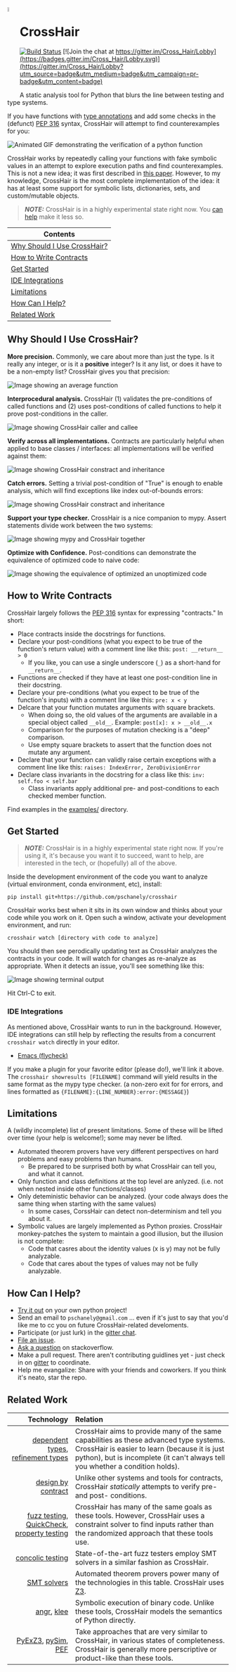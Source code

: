 <img src="doc/logo.png" width="5%" align="left">

# CrossHair

[![Build Status](https://travis-ci.org/pschanely/CrossHair.svg?branch=master)](https://travis-ci.org/pschanely/CrossHair)
[![Join the chat at https://gitter.im/Cross_Hair/Lobby](https://badges.gitter.im/Cross_Hair/Lobby.svg)](https://gitter.im/Cross_Hair/Lobby?utm_source=badge&utm_medium=badge&utm_campaign=pr-badge&utm_content=badge)

A static analysis tool for Python that blurs the line between testing and type systems.

If you have functions with [type annotations](https://www.python.org/dev/peps/pep-0484/) and add some checks in the (defunct) [PEP 316](https://www.python.org/dev/peps/pep-0316/) syntax, CrossHair will attempt to find counterexamples for you:

![Animated GIF demonstrating the verification of a python function](doc/duplicate_list.gif)

CrossHair works by repeatedly calling your functions with fake symbolic values in an attempt to explore execution paths and find counterexamples.
This is not a new idea; it was first described in [this paper](https://hoheinzollern.files.wordpress.com/2008/04/seer1.pdf).
However, to my knowledge, CrossHair is the most complete implementation of the idea: it has at least some support for symbolic lists, dictionaries, sets, and custom/mutable objects.

> **_NOTE:_**  CrossHair is in a highly experimental state right now. You [can help](#how-can-i-help) make it less so.

|Contents|
|--------|
|[Why Should I Use CrossHair?](#why-should-i-use-crosshair)|
|[How to Write Contracts](#how-to-write-contracts)|
|[Get Started](#get-started)|
|[IDE Integrations](#ide-integrations)|
|[Limitations](#limitations)|
|[How Can I Help?](#how-can-i-help)|
|[Related Work](#related-work)|



## Why Should I Use CrossHair?

**More precision.** Commonly, we care about more than just the type. Is it really any integer, or is it a **positive** integer? Is it any list, or does it have to be a non-empty list? CrossHair gives you that precision:

![Image showing an average function](doc/average.png)

**Interprocedural analysis.** CrossHair (1) validates the pre-conditions of called functions and (2) uses post-conditions of called functions to help it prove post-conditions in the caller.

![Image showing CrossHair caller and callee](doc/zipped_pairs.png)

**Verify across all implementations.** Contracts are particularly helpful when applied to base classes / interfaces: all implementations will be verified against them:

![Image showing CrossHair constract and inheritance](doc/chess_pieces.png)

**Catch errors.** Setting a trivial post-condition of "True" is enough to enable analysis, which will find exceptions like index out-of-bounds errors:

![Image showing CrossHair constract and inheritance](doc/index_bounds.gif)

**Support your type checker.** CrossHair is a nice companion to mypy. Assert statements divide work between the two systems:

![Image showing mypy and CrossHair together](doc/pair_with_mypy.png)

**Optimize with Confidence.** Post-conditions can demonstrate the equivalence of optimized code to naive code:

![Image showing the equivalence of optimized an unoptimized code](doc/csv_first_column.png)


## How to Write Contracts

CrossHair largely follows the [PEP 316](https://www.python.org/dev/peps/pep-0316/) syntax for expressing "contracts." In short:
- Place contracts inside the docstrings for functions.
- Declare your post-conditions (what you expect to be true of the function's return value) with a comment line like this: `post: __return__ > 0`
  - If you like, you can use a single underscore (`_`) as a short-hand for `__return__`.
- Functions are checked if they have at least one post-condition line in their docstring.
- Declare your pre-conditions (what you expect to be true of the function's inputs) with a comment line like this: `pre: x < y`
- Delcare that your function mutates arguments with square brackets.
  - When doing so, the old values of the arguments are available in a special object called `__old__`. Example: `post[x]: x > __old__.x`
  - Comparison for the purposes of mutation checking is a "deep" comparison.
  - Use empty square brackets to assert that the function does not mutate any argument.
- Declare that your function can validly raise certain exceptions with a comment line like this: `raises: IndexError, ZeroDivisionError`
- Declare class invariants in the docstring for a class like this: `inv: self.foo < self.bar`
  - Class invariants apply additional pre- and post-conditions to each checked member function.

Find examples in the [examples/](https://github.com/pschanely/CrossHair/tree/master/crosshair/examples) directory.


## Get Started

> **_NOTE:_**  CrossHair is in a highly experimental state right now. If you're using it, it's because you want it to succeed, want to help, are interested in the tech, or (hopefully) all of the above.

Inside the development environment of the code you want to analyze (virtual environment, conda environment, etc), install:
```shell
pip install git+https://github.com/pschanely/crosshair
```

CrossHair works best when it sits in its own window and thinks about your code while you work on it. Open such a window, activate your development environment, and run:
```shell
crosshair watch [directory with code to analyze]
```
You should then see perodically updating text as CrossHair analyzes the contracts in your code. It will watch for changes as re-analyze as appropriate. When it detects an issue, you'll see something like this:

![Image showing terminal output](doc/example_error.png)

Hit Ctrl-C to exit.

### IDE Integrations

As mentioned above, CrossHair wants to run in the background. However, IDE integrations can still help by reflecting the results from a concurrent `crosshair watch` directly in your editor.

* [Emacs (flycheck)](https://github.com/pschanely/emacs-flycheck-crosshair)

If you make a plugin for your favorite editor (please do!), we'll link it above. The `crosshair showresults [FILENAME]` command will yield results in the same format as the mypy type checker. (a non-zero exit for for errors, and lines formatted as `{FILENAME}:{LINE_NUMBER}:error:{MESSAGE}`)

## Limitations

A (wildly incomplete) list of present limitations. Some of these will be lifted over time (your help is welcome!); some may never be lifted.

* Automated theorem provers have very different perspectives on hard problems and easy problems than humans.
  * Be prepared to be surprised both by what CrossHair can tell you, and what it cannot.
* Only function and class definitions at the top level are anlyzed. (i.e. not when nested inside other functions/classes)
* Only deteministic behavior can be analyzed. (your code always does the same thing when starting with the same values)
  * In some cases, CorssHair can detect non-determinism and tell you about it.
* Symbolic values are largely implemented as Python proxies. CrossHair monkey-patches the system to maintain a good illusion, but the illusion is not complete:
  * Code that casres about the identity values (x is y) may not be fully analyzable.
  * Code that cares about the types of values may not be fully analyzable.

## How Can I Help?

* [Try it out](#get-started) on your own python project!
* Send an email to `pschanely@gmail.com` ... even if it's just to say that you'd like me to cc you on future CrossHair-related develoments.
* Participate (or just lurk) in the [gitter chat](https://gitter.im/Cross_Hair/Lobby).
* [File an issue](https://github.com/pschanely/CrossHair/issues).
* [Ask a question](https://stackoverflow.com/questions/tagged/crosshair) on stackoverflow.
* Make a pull request. There aren't contributing guidlines yet - just check in on [gitter](https://gitter.im/Cross_Hair/Lobby) to coordinate.
* Help me evangalize: Share with your friends and coworkers. If you think it's neato, star the repo.

## Related Work

|Technology|Relation|
|---------:|:-------|
| [dependent types](https://en.wikipedia.org/wiki/Dependent_type), [refinement types](https://en.wikipedia.org/wiki/Refinement_type) | CrossHair aims to provide many of the same capabilities as these advanced type systems. CrossHair is easier to learn (because it is just python), but is incomplete (it can't always tell you whether a condition holds). |
| [design by contract](https://en.wikipedia.org/wiki/Design_by_contract) | Unlike other systems and tools for contracts, CrossHair *statically* attempts to verify pre- and post- conditions. |
| [fuzz testing](https://en.wikipedia.org/wiki/Fuzzing), [QuickCheck](https://en.wikipedia.org/wiki/QuickCheck), [property testing](https://en.wikipedia.org/wiki/Property_testing) | CrossHair has many of the same goals as these tools. However, CrossHair uses a constraint solver to find inputs rather than the randomized approach that these tools use. |
| [concolic testing](https://en.wikipedia.org/wiki/Concolic_testing) | State-of-the-art fuzz testers employ SMT solvers in a similar fashion as CrossHair. |
| [SMT solvers](https://en.wikipedia.org/wiki/Satisfiability_modulo_theories) | Automated theorem provers power many of the technologies in this table. CrossHair uses [Z3](https://github.com/Z3Prover/z3). |
| [angr](https://angr.io), [klee](https://klee.github.io/) | Symbolic execution of binary code. Unlike these tools, CrossHair models the semantics of Python directly. |
| [PyExZ3](https://github.com/thomasjball/PyExZ3), [pySim](https://github.com/bannsec/pySym), [PEF](https://git.cs.famaf.unc.edu.ar/dbarsotti/pef) | Take approaches that are very similar to CrossHair, in various states of completeness. CrossHair is generally more perscriptive or product-like than these tools. |
